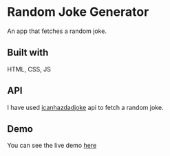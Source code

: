 # Random Joke Generator

An app that fetches a random joke.

## Built with

HTML, CSS, JS

## API

I have used [icanhazdadjoke](https://icanhazdadjoke.com/) api to fetch a random joke.

## Demo

You can see the live demo [here](https://random-dadjoke.netlify.app/)
